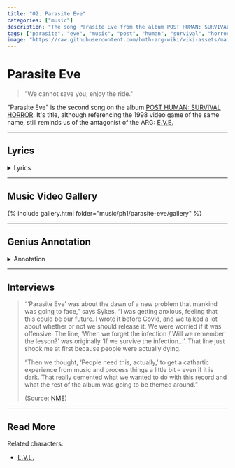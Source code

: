 ```yaml
---
title: "02. Parasite Eve"
categories: ["music"]
description: "The song Parasite Eve from the album POST HUMAN: SURVIVAL HORROR."
tags: ["parasite", "eve", "music", "post", "human", "survival", "horror"]
image: "https://raw.githubusercontent.com/bmth-arg-wiki/wiki-assets/main/music/ph1/album_cover_300.jpg"
---
```

# Parasite Eve

> "We cannot save you, enjoy the ride."

"Parasite Eve" is the second song on the album [POST HUMAN: SURVIVAL HORROR](./ph-survival-horror).
It's title, although referencing the 1998 video game of the same name, still reminds us of the antagonist of the ARG: [E.V.E.](../characters/eve)

***

## Lyrics

<details class="lyrics">
    <summary>Lyrics</summary>

Накривил е калпачето ей така, па така/
Нанагоре-нанадоле, ей така, па така/
Накривил е калпачето ей така,па така/
Нанагоре-нанадоле, ей така, па така/

i’ve got a fever, don't breathe on me/
i'm a believer of nobody/
won't let me leave 'cause I've seen something/
hope I don't sneeze, I don't…/

really we just need to fear something/
only pretending to feel something/
i know you're dying to run/
i want to turn you around/

please remain calm/
the end has arrived/
we cannot save you/
enjoy the ride/
this is the moment/
you’ve been waiting for/
don’t call it a warning/
this is a war/

it’s the parasite eve/
gotta feeling in your stomach, ‘cause you know that it’s coming for you/
leave your flowers and grieve/
don’t forget what they told you/
when we forget the infection/
will we remember the lesson/
if the suspense doesn’t kill you/
something else will/
 
move/

i heard they need better signal/
put chip and pins in the needles/
quarantine all of those secrets in that black hole you call a brain before it’s too late/
 
you can board up your windows/
you can lock up your doors/
but you can’t keep washing your hands of this shit any more/
when all the king’s sources and all the king’s friends don’t know their arses from their pathogens/
when life is a prison and death is a door/
this ain’t a warning/
this is a war.

(Source: Parasite Eve music video description + Genius Lyrics)

</details>

***

## Music Video Gallery

{% include gallery.html folder="music/ph1/parasite-eve/gallery" %}

***

## Genius Annotation

<details class="annotation">
    <summary>Annotation</summary>

“Parasite Eve,” the second single from POST HUMAN: SURVIVAL HORROR, was recorded during 
the 2020’s quarantine and, although the inspiration for the track didn’t come from the 
COVID-19 pandemic, there are a lot of references to it. The title comes from a 1998 
survival horror game of the same name released by Square. The band said:

We’ve got to look that face to face. We’ve got to confront it. We’ve got to feel it. 
We’ve got to breathe it. We’ve got to live it sometimes to get through this. You know, 
it’s understandable that we want to repress these feelings, and sometimes becoming 
civilised requires us to repress aspects of ourselves that don’t fit in with the 
structured ideal of our society.

During the promotion of the song, the band changed their helix logo for a broken 
version.

The song was expected to be released on 2020, June, 10th, but was postponed due 
to the George Floyd protests and all Black Lives Matter protests around the world. 
As Oliver Sykes stated:

So as some of you know we were planning on releasing a new track this week. 
But with the incredible movement that is taking place currently we don’t feel 
comfortable releasing and promoting anything that takes the focus off what’s important 
right now. I know you will all understand because we have the best fans in the world and 
I promise you we won’t make you wait too long and the good news is more music will be 
coming soon after “Parasite Eve” too. But for now keep fighting the good fight and stay tuned.

The game tells the story of a cop named Aya who is fighting against a biological entity that 
calls itself Eve, who formed when a mitochondrial cell mutated and evolved, eventually 
becoming self-aware and seeking a host beyond humanity.

Eve threatens all life on Earth by causing her victims to spontaneously combust. The entity 
seeks to replace humanity with superior organisms that have control over their own DNA, 
and considers humanity to be a parasite leeching off the planet.

Also, when asked about what would he like to achieve on his last day alive, Oli Sykes said:
A speed run on Parasite Eve’s hardest setting.

Musically, it was influenced a lot by Oli Sykes playing a game called DOOM Eternal, as well as 
the contributions of the game soundtrack artist Mick Gordon, giving it a futuristic and cyber 
overlay.

</details>

***

## Interviews

> “‘Parasite Eve’ was about the dawn of a new problem that mankind was going to face,” 
says Sykes. “I was getting anxious, feeling that this could be our future. I wrote it 
before Covid, and we talked a lot about whether or not we should release it. We were 
worried if it was offensive. The line, ‘When we forget the infection / Will we remember 
the lesson?’ was originally ‘If we survive the infection…’. That line just shook me at 
first because people were actually dying.
> 
> “Then we thought, ‘People need this, actually,’ to get a cathartic experience from music 
and process things a little bit – even if it is dark. That really cemented what we wanted 
to do with this record and what the rest of the album was going to be themed around.”
> 
> (Source: [NME](https://www.nme.com/big-reads/bring-me-the-horizon-cover-interview-2020-post-human-survival-horror-2804768))

***

## Read More

Related characters:

- [E.V.E.](../characters/eve)